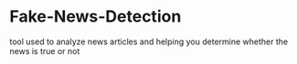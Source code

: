 # Fake-News-Detection
tool used to analyze news articles and helping you determine whether the news is true or not
